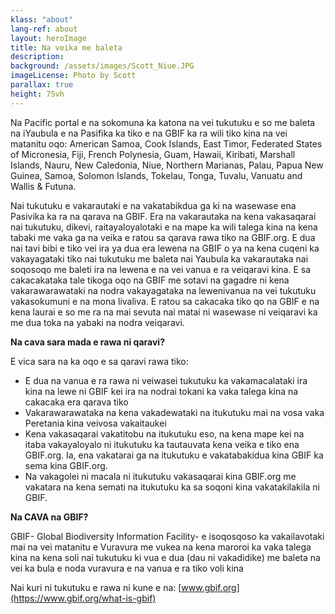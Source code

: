 ```yaml
---
klass: "about"
lang-ref: about
layout: heroImage
title: Na veika me baleta
description: 
background: /assets/images/Scott_Niue.JPG
imageLicense: Photo by Scott
parallax: true
height: 75vh
---
```

Na Pacific portal e na sokomuna ka katona na vei tukutuku e so me baleta na iYaubula e na Pasifika ka tiko e na GBIF ka ra wili tiko kina na vei matanitu oqo: American Samoa, Cook Islands, East Timor, Federated States of Micronesia, Fiji, French Polynesia, Guam, Hawaii, Kiribati, Marshall Islands, Nauru, New Caledonia, Niue, Northern Marianas, Palau, Papua New Guinea, Samoa, Solomon Islands, Tokelau, Tonga, Tuvalu, Vanuatu and Wallis & Futuna.

Nai tukutuku e vakarautaki e na vakatabikdua ga ki na wasewase ena Pasivika ka ra na qarava na GBIF. Era na vakarautaka na kena vakasaqarai nai tukutuku, dikevi, raitayaloyalotaki e na mape ka wili talega kina na kena tabaki me vaka ga na veika e ratou sa qarava rawa tiko na GBIF.org. E dua nai tavi bibi e tiko vei ira ya dua era lewena na GBIF o ya na kena cuqeni ka vakayagataki tiko nai tukutuku me baleta nai Yaubula ka vakarautaka nai soqosoqo me baleti ira na lewena e na vei vanua e ra veiqaravi kina. E sa cakacakataka tale tikoga oqo na GBIF me sotavi na gagadre ni kena vakarawarawataki na nodra vakayagataka na lewenivanua na vei tukutuku vakasokumuni e na mona livaliva. E ratou sa cakacaka tiko qo na GBIF e na kena laurai e so me ra na mai sevuta nai matai ni wasewase ni veiqaravi ka me dua toka na yabaki na nodra veiqaravi.   

**Na cava sara mada e rawa ni qaravi?**

E vica sara na ka oqo e sa qaravi rawa tiko:

- E dua na vanua e ra rawa ni veiwasei tukutuku ka vakamacalataki ira kina na lewe ni GBIF kei ira na nodrai tokani ka vaka talega kina na cakacaka era qarava tiko
- Vakarawarawataka na kena vakadewataki na itukutuku mai na vosa vaka Peretania kina veivosa vakaitaukei
- Kena vakasaqarai vakatitobu na itukutuku eso, na kena mape kei na itaba vakayaloyalo ni itukutuku ka tautauvata kena veika e tiko ena GBIF.org. Ia, ena vakatarai ga na itukutuku e vakatabakidua kina GBIF ka sema kina GBIF.org.
- Na vakagolei ni macala ni itukutuku vakasaqarai kina GBIF.org me vakatara na kena semati na itukutuku ka sa soqoni kina vakatakilakila ni GBIF.

**Na CAVA na GBIF?**

GBIF- Global Biodiversity Information Facility- e isoqosqoso ka vakailavotaki mai na vei matanitu e Vuravura me vukea na kena maroroi ka vaka talega kina na kena soli nai tukutuku ki vua e dua (dau ni vakadidike) me baleta na vei ka bula e noda vuravura e na vanua e ra tiko voli kina

Nai kuri ni tukutuku e rawa ni kune e na: [www.gbif.org](https://www.gbif.org/what-is-gbif) 

